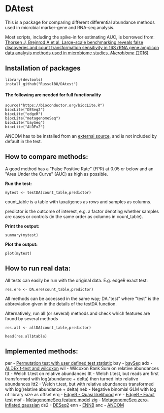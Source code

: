 DAtest
======

This is a package for comparing different differential abundance methods
used in microbial marker-gene and RNA-seq analysis.

Most scripts, including the spike-in for estimating AUC, is borrowed
from: [Thorsen J, Brejnrod A et al. Large-scale benchmarking reveals
false discoveries and count transformation sensitivity in 16S rRNA gene
amplicon data analysis methods used in microbiome studies. *Microbiome*
(2016)](https://microbiomejournal.biomedcentral.com/articles/10.1186/s40168-016-0208-8)

Installation of packages
------------------------

    library(devtools)
    install_github("Russel88/DAtest")

#### The following are needed for full functionality

    source("https://bioconductor.org/biocLite.R")
    biocLite("DESeq2")
    biocLite("edgeR")
    biocLite("metagenomeSeq")
    biocLite("baySeq")
    biocLite("ALDEx2")

ANCOM has to be installed from an [external
source,](https://www.niehs.nih.gov/research/resources/software/biostatistics/ancom/index.cfm)
and is not included by default in the test.

How to compare methods:
-----------------------

A good method has a "False Positive Rate" (FPR) at 0.05 or below and an
"Area Under the Curve" (AUC) as high as possible.

**Run the test:**

    mytest <- testDA(count_table,predictor)

count\_table is a table with taxa/genes as rows and samples as columns.

predictor is the outcome of interest, e.g. a factor denoting whether
samples are cases or controls (in the same order as columns in
count\_table).

**Print the output:**

    summary(mytest)

**Plot the output:**

    plot(mytest)

How to run real data:
---------------------

All tests can easily be run with the original data. E.g. edgeR exact
test:

    res.ere <- DA.ere(count_table,predictor)

All methods can be accessed in the same way; DA."test" where "test" is
the abbreviation given in the details of the testDA function.

Alternatively, run all (or several) methods and check which features are
found by several methods

    res.all <- allDA(count_table,predictor)

    head(res.all$table)

Implemented methods:
--------------------

per - [Permutation test with user defined test
statistic](https://microbiomejournal.biomedcentral.com/articles/10.1186/s40168-016-0208-8)
bay -
[baySeq](https://bmcbioinformatics.biomedcentral.com/articles/10.1186/1471-2105-11-422)
adx - [ALDEx t-test and
wilcoxon](http://journals.plos.org/plosone/article?id=10.1371/journal.pone.0067019)
wil - Wilcoxon Rank Sum on relative abundances ttt - Welch t.test on
relative abundances ltt - Welch t.test, but reads are first transformed
with log(abundance + delta) then turned into relative abundances ltt2 -
Welch t.test, but with relative abundances transformed with log(relative
abundance + delta) neb - Negative binomial GLM with log of library size
as offset erq - [EdgeR - Quasi
likelihood](https://www.ncbi.nlm.nih.gov/pmc/articles/PMC2796818/) ere -
[EdgeR - Exact
test](https://www.ncbi.nlm.nih.gov/pmc/articles/PMC2796818/) msf -
[MetagenomeSeq feature
model](https://bioconductor.org/packages/release/bioc/html/metagenomeSeq.html)
zig - [MetagenomeSeq zero-inflated
gaussian](https://www.nature.com/nmeth/journal/v10/n12/full/nmeth.2658.html)
ds2 -
[DESeq2](https://genomebiology.biomedcentral.com/articles/10.1186/s13059-014-0550-8)
enn - [ENNB](https://cals.arizona.edu/~anling/software.htm) anc -
[ANCOM](https://www.ncbi.nlm.nih.gov/pubmed/26028277)
